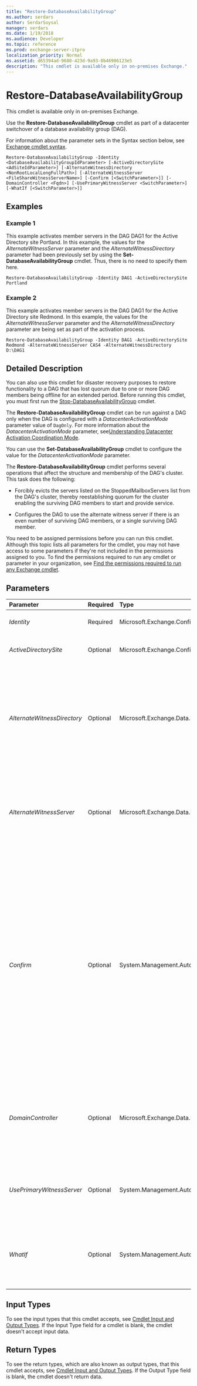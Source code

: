 ```yaml
---
title: "Restore-DatabaseAvailabilityGroup"
ms.author: serdars
author: SerdarSoysal
manager: serdars
ms.date: 1/19/2018
ms.audience: Developer
ms.topic: reference
ms.prod: exchange-server-itpro
localization_priority: Normal
ms.assetid: d65394ad-9680-423d-9a93-0b46906123e5
description: "This cmdlet is available only in on-premises Exchange."
---
```


# Restore-DatabaseAvailabilityGroup

This cmdlet is available only in on-premises Exchange. 
  
Use the **Restore-DatabaseAvailabilityGroup** cmdlet as part of a datacenter switchover of a database availability group (DAG).
  
For information about the parameter sets in the Syntax section below, see [Exchange cmdlet syntax](https://technet.microsoft.com/library/bb123552.aspx). 
  
```
Restore-DatabaseAvailabilityGroup -Identity <DatabaseAvailabilityGroupIdParameter> [-ActiveDirectorySite <AdSiteIdParameter>] [-AlternateWitnessDirectory <NonRootLocalLongFullPath>] [-AlternateWitnessServer <FileShareWitnessServerName>] [-Confirm [<SwitchParameter>]] [-DomainController <Fqdn>] [-UsePrimaryWitnessServer <SwitchParameter>] [-WhatIf [<SwitchParameter>]]

```

## Examples
<a name="Examples"> </a>

### Example 1

This example activates member servers in the DAG DAG1 for the Active Directory site Portland. In this example, the values for the _AlternateWitnessServer_ parameter and the _AlternateWitnessDirectory_ parameter had been previously set by using the **Set-DatabaseAvailabilityGroup** cmdlet. Thus, there is no need to specify them here.
  
```
Restore-DatabaseAvailabilityGroup -Identity DAG1 -ActiveDirectorySite Portland
```

### Example 2

This example activates member servers in the DAG DAG1 for the Active Directory site Redmond. In this example, the values for the _AlternateWitnessServer_ parameter and the _AlternateWitnessDirectory_ parameter are being set as part of the activation process.
  
```
Restore-DatabaseAvailabilityGroup -Identity DAG1 -ActiveDirectorySite Redmond -AlternateWitnessServer CAS4 -AlternateWitnessDirectory D:\DAG1
```

## Detailed Description
<a name="DetailedDescription"> </a>

You can also use this cmdlet for disaster recovery purposes to restore functionality to a DAG that has lost quorum due to one or more DAG members being offline for an extended period. Before running this cmdlet, you must first run the [Stop-DatabaseAvailabilityGroup](stop-databaseavailabilitygroup.md) cmdlet.
  
The **Restore-DatabaseAvailabilityGroup** cmdlet can be run against a DAG only when the DAG is configured with a _DatacenterActivationMode_ parameter value of `DagOnly`. For more information about the _DatacenterActivationMode_ parameter, see[Understanding Datacenter Activation Coordination Mode](https://technet.microsoft.com/library/57e4bf22-eeae-42a5-beb3-d68d06489592.aspx).
  
You can use the **Set-DatabaseAvailabilityGroup** cmdlet to configure the value for the _DatacenterActivationMode_ parameter.
  
The **Restore-DatabaseAvailabilityGroup** cmdlet performs several operations that affect the structure and membership of the DAG's cluster. This task does the following:
  
- Forcibly evicts the servers listed on the StoppedMailboxServers list from the DAG's cluster, thereby reestablishing quorum for the cluster enabling the surviving DAG members to start and provide service.
    
- Configures the DAG to use the alternate witness server if there is an even number of surviving DAG members, or a single surviving DAG member.
    
You need to be assigned permissions before you can run this cmdlet. Although this topic lists all parameters for the cmdlet, you may not have access to some parameters if they're not included in the permissions assigned to you. To find the permissions required to run any cmdlet or parameter in your organization, see [Find the permissions required to run any Exchange cmdlet](https://technet.microsoft.com/library/mt432940.aspx).
  
## Parameters
<a name="DetailedDescription"> </a>

|**Parameter**|**Required**|**Type**|**Description**|
|:-----|:-----|:-----|:-----|
| _Identity_ <br/> |Required  <br/> |Microsoft.Exchange.Configuration.Tasks.DatabaseAvailabilityGroupIdParameter  <br/> |The _Identity_ parameter specifies the name of the DAG being manipulated. <br/> |
| _ActiveDirectorySite_ <br/> |Optional  <br/> |Microsoft.Exchange.Configuration.Tasks.AdSiteIdParameter  <br/> |The _ActiveDirectorySite_ parameter specifies the site containing the DAG members to be restored. <br/> |
| _AlternateWitnessDirectory_ <br/> |Optional  <br/> |Microsoft.Exchange.Data.NonRootLocalLongFullPath  <br/> |The _AlternateWitnessDirectory_ parameter specifies the name of an alternate directory used to store witness data. The specified directory must not be in use by any other DAGs or used for any other purpose. This value can be populated ahead by using the **Set-DatabaseAvailabilityGroup** cmdlet. <br/> |
| _AlternateWitnessServer_ <br/> |Optional  <br/> |Microsoft.Exchange.Data.FileShareWitnessServerName  <br/> |The _AlternateWitnessServer_ parameter specifies the name of a new witness server for the DAG as part of a site activation process. This value can be populated ahead by using the **Set-DatabaseAvailabilityGroup** cmdlet. <br/> |
| _Confirm_ <br/> |Optional  <br/> |System.Management.Automation.SwitchParameter  <br/> | The _Confirm_ switch specifies whether to show or hide the confirmation prompt. How this switch affects the cmdlet depends on if the cmdlet requires confirmation before proceeding. <br/>  Destructive cmdlets (for example, **Remove-\*** cmdlets) have a built-in pause that forces you to acknowledge the command before proceeding. For these cmdlets, you can skip the confirmation prompt by using this exact syntax: `-Confirm:$false`.  <br/>  Most other cmdlets (for example, **New-\*** and **Set-\*** cmdlets) don't have a built-in pause. For these cmdlets, specifying the _Confirm_ switch without a value introduces a pause that forces you acknowledge the command before proceeding. <br/> |
| _DomainController_ <br/> |Optional  <br/> |Microsoft.Exchange.Data.Fqdn  <br/> |The _DomainController_ parameter specifies the domain controller that's used by this cmdlet to read data from or write data to Active Directory. You identify the domain controller by its fully qualified domain name (FQDN). For example, `dc01.contoso.com`.  <br/> |
| _UsePrimaryWitnessServer_ <br/> |Optional  <br/> |System.Management.Automation.SwitchParameter  <br/> |The _UsePrimaryWitnessServer_ parameter specifies that the DAG's currently configured witness server should be used if a witness is needed by the DAG members being activated. <br/> |
| _WhatIf_ <br/> |Optional  <br/> |System.Management.Automation.SwitchParameter  <br/> |The _WhatIf_ switch simulates the actions of the command. You can use this switch to view the changes that would occur without actually applying those changes. You don't need to specify a value with this switch. <br/> |
   
## Input Types
<a name="InputTypes"> </a>

To see the input types that this cmdlet accepts, see [Cmdlet Input and Output Types](http://go.microsoft.com/fwlink/p/?linkId=616387). If the Input Type field for a cmdlet is blank, the cmdlet doesn't accept input data. 
  
## Return Types
<a name="ReturnTypes"> </a>

To see the return types, which are also known as output types, that this cmdlet accepts, see [Cmdlet Input and Output Types](http://go.microsoft.com/fwlink/p/?linkId=616387). If the Output Type field is blank, the cmdlet doesn't return data. 
  

